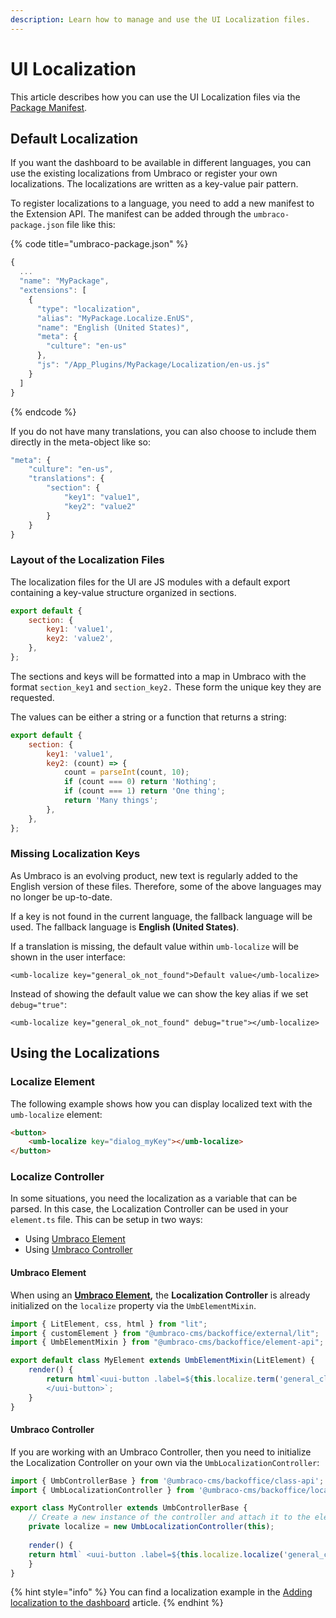 ```yaml
---
description: Learn how to manage and use the UI Localization files.
---
```


# UI Localization

This article describes how you can use the UI Localization files via the [Package Manifest](../package-manifest.md).

## Default Localization

If you want the dashboard to be available in different languages, you can use the existing localizations from Umbraco or register your own localizations. The localizations are written as a key-value pair pattern.

To register localizations to a language, you need to add a new manifest to the Extension API. The manifest can be added through the `umbraco-package.json` file like this:

{% code title="umbraco-package.json" %}
```typescript
{
  ...
  "name": "MyPackage",
  "extensions": [
    {
      "type": "localization",
      "alias": "MyPackage.Localize.EnUS",
      "name": "English (United States)",
      "meta": {
        "culture": "en-us"
      },
      "js": "/App_Plugins/MyPackage/Localization/en-us.js"
    }
  ]
}
```
{% endcode %}

If you do not have many translations, you can also choose to include them directly in the meta-object like so:

```typescript
"meta": {
	"culture": "en-us",
	"translations": {
		"section": {
			"key1": "value1",
			"key2": "value2"
		}
	}
}
```

### Layout of the Localization Files

The localization files for the UI are JS modules with a default export containing a key-value structure organized in sections.

```js
export default {
	section: {
		key1: 'value1',
		key2: 'value2',
	},
};
```

The sections and keys will be formatted into a map in Umbraco with the format `section_key1` and `section_key2.` These form the unique key they are requested.

The values can be either a string or a function that returns a string:

```js
export default {
	section: {
		key1: 'value1',
		key2: (count) => {
			count = parseInt(count, 10);
			if (count === 0) return 'Nothing';
			if (count === 1) return 'One thing';
			return 'Many things';
		},
	},
};	
```

### Missing Localization Keys

As Umbraco is an evolving product, new text is regularly added to the English version of these files. Therefore, some of the above languages may no longer be up-to-date.

If a key is not found in the current language, the fallback language will be used. The fallback language is **English (United States)**.

If a translation is missing, the default value within `umb-localize` will be shown in the user interface:

```markup
<umb-localize key="general_ok_not_found">Default value</umb-localize>
```

Instead of showing the default value we can show the key alias if we set `debug="true"`:

```markup
<umb-localize key="general_ok_not_found" debug="true"></umb-localize>
```

## Using the Localizations

### Localize Element

The following example shows how you can display localized text with the `umb-localize` element:

```html
<button>
    <umb-localize key="dialog_myKey"></umb-localize>
</button>
```

### **Localize Controller**

In some situations, you need the localization as a variable that can be parsed. In this case, the Localization Controller can be used in your `element.ts` file. This can be setup in two ways:

* Using [Umbraco Element](ui-localization.md#umbraco-element)
* Using [Umbraco Controller](ui-localization.md#umbraco-controller)

#### Umbraco Element

When using an [**Umbraco Element**](../working-with-data/umbraco-element/)**,** the **Localization Controller** is already initialized on the `localize` property via the `UmbElementMixin`.

```typescript
import { LitElement, css, html } from "lit";
import { customElement } from "@umbraco-cms/backoffice/external/lit";
import { UmbElementMixin } from "@umbraco-cms/backoffice/element-api";

export default class MyElement extends UmbElementMixin(LitElement) {
    render() {
        return html`<uui-button .label=${this.localize.term('general_close')}>
        </uui-button>`;
    }
}
```

#### Umbraco Controller

If you are working with an Umbraco Controller, then you need to initialize the Localization Controller on your own via the `UmbLocalizationController`:

```typescript
import { UmbControllerBase } from '@umbraco-cms/backoffice/class-api';
import { UmbLocalizationController } from '@umbraco-cms/backoffice/localization-api';

export class MyController extends UmbControllerBase {
    // Create a new instance of the controller and attach it to the element
    private localize = new UmbLocalizationController(this);
    
    render() {
	return html` <uui-button .label=${this.localize.localize('general_close')}></uui-button> `;
	}
}
```

{% hint style="info" %}
You can find a localization example in the [Adding localization to the dashboard](../../tutorials/creating-a-custom-dashboard/adding-localization-to-the-dashboard.md) article.
{% endhint %}
